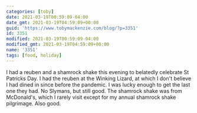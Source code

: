 ```yaml
---
categories: [toby]
date: 2021-03-19T00:59:09-04:00
date_gmt: 2021-03-19T04:59:09+00:00
guid: 'https://www.tobymackenzie.com/blog/?p=3351'
id: 3351
modified: 2021-03-19T00:59:09-04:00
modified_gmt: 2021-03-19T04:59:09+00:00
name: '3351'
tags: [food, holiday]
---
```


I had a reuben and a shamrock shake this evening to belatedly celebrate St Patricks Day.<!--more-->  I had the reuben at the Winking Lizard, at which I don't believe I had dined in since before the pandemic.  I was lucky enough to get the last one they had.  No Slymans, but still good.  The shamrock shake was from McDonald's, which I rarely visit except for my annual shamrock shake pilgrimage.  Also good.
